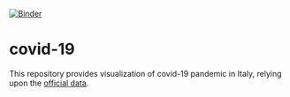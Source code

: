[![Binder](https://mybinder.org/badge_logo.svg)](https://mybinder.org/v2/gh/martinomiani/covid-19/master?filepath=COVID-interactive.ipynb)
# covid-19
This repository provides visualization of covid-19 pandemic in Italy, relying upon the [official data](https://github.com/pcm-dpc/COVID-19).
